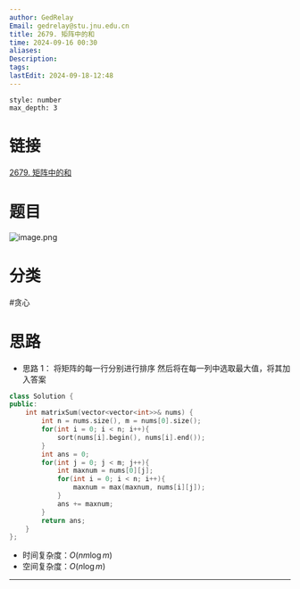 ```yaml
---
author: GedRelay
Email: gedrelay@stu.jnu.edu.cn
title: 2679. 矩阵中的和
time: 2024-09-16 00:30
aliases: 
Description: 
tags: 
lastEdit: 2024-09-18-12:48
---
```


```toc
style: number
max_depth: 3
```

# 链接
[2679. 矩阵中的和](https://leetcode.cn/problems/sum-in-a-matrix/) 

# 题目
![image.png](https://ged-pic-bed.oss-cn-guangzhou.aliyuncs.com/img/202409160030950.png)


# 分类
#贪心 

# 思路
- 思路 1：
将矩阵的每一行分别进行排序
然后将在每一列中选取最大值，将其加入答案


```cpp
class Solution {
public:
    int matrixSum(vector<vector<int>>& nums) {
        int n = nums.size(), m = nums[0].size();
        for(int i = 0; i < n; i++){
            sort(nums[i].begin(), nums[i].end());
        }
        int ans = 0;
        for(int j = 0; j < m; j++){
            int maxnum = nums[0][j];
            for(int i = 0; i < n; i++){
                maxnum = max(maxnum, nums[i][j]);
            }
            ans += maxnum;
        }
        return ans;
    }
};
```


- 时间复杂度：${O\left( nm\log m \right)  }$ 
- 空间复杂度：${O\left( n\log m \right)  }$ 


---

